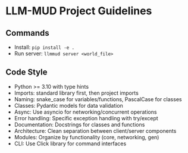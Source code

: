 # LLM-MUD Project Guidelines

## Commands
- Install: `pip install -e .`
- Run server: `llmmud server <world_file>`

## Code Style
- Python >= 3.10 with type hints
- Imports: standard library first, then project imports
- Naming: snake_case for variables/functions, PascalCase for classes
- Classes: Pydantic models for data validation
- Async: Use asyncio for networking/concurrent operations
- Error handling: Specific exception handling with try/except
- Documentation: Docstrings for classes and functions
- Architecture: Clean separation between client/server components
- Modules: Organize by functionality (core, networking, gen)
- CLI: Use Click library for command interfaces
